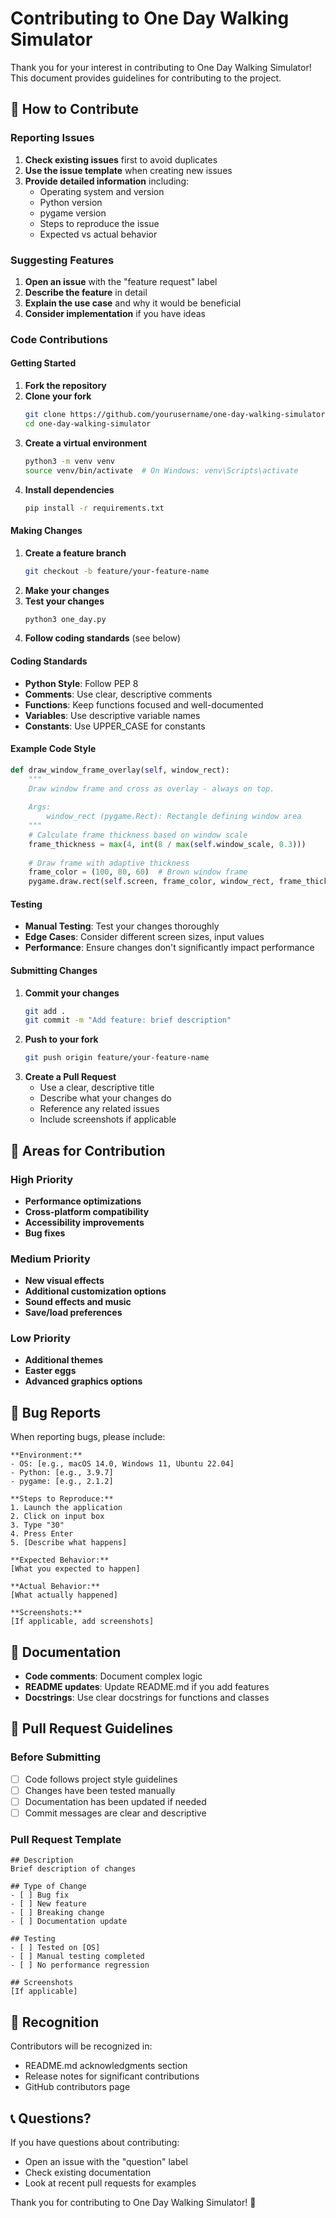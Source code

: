 # Contributing to One Day Walking Simulator

Thank you for your interest in contributing to One Day Walking Simulator! This document provides guidelines for contributing to the project.

## 🤝 How to Contribute

### Reporting Issues

1. **Check existing issues** first to avoid duplicates
2. **Use the issue template** when creating new issues
3. **Provide detailed information** including:
   - Operating system and version
   - Python version
   - pygame version
   - Steps to reproduce the issue
   - Expected vs actual behavior

### Suggesting Features

1. **Open an issue** with the "feature request" label
2. **Describe the feature** in detail
3. **Explain the use case** and why it would be beneficial
4. **Consider implementation** if you have ideas

### Code Contributions

#### Getting Started

1. **Fork the repository**
2. **Clone your fork**
   ```bash
   git clone https://github.com/yourusername/one-day-walking-simulator.git
   cd one-day-walking-simulator
   ```
3. **Create a virtual environment**
   ```bash
   python3 -m venv venv
   source venv/bin/activate  # On Windows: venv\Scripts\activate
   ```
4. **Install dependencies**
   ```bash
   pip install -r requirements.txt
   ```

#### Making Changes

1. **Create a feature branch**
   ```bash
   git checkout -b feature/your-feature-name
   ```
2. **Make your changes**
3. **Test your changes**
   ```bash
   python3 one_day.py
   ```
4. **Follow coding standards** (see below)

#### Coding Standards

- **Python Style**: Follow PEP 8
- **Comments**: Use clear, descriptive comments
- **Functions**: Keep functions focused and well-documented
- **Variables**: Use descriptive variable names
- **Constants**: Use UPPER_CASE for constants

#### Example Code Style

```python
def draw_window_frame_overlay(self, window_rect):
    """
    Draw window frame and cross as overlay - always on top.
    
    Args:
        window_rect (pygame.Rect): Rectangle defining window area
    """
    # Calculate frame thickness based on window scale
    frame_thickness = max(4, int(8 / max(self.window_scale, 0.3)))
    
    # Draw frame with adaptive thickness
    frame_color = (100, 80, 60)  # Brown window frame
    pygame.draw.rect(self.screen, frame_color, window_rect, frame_thickness)
```

#### Testing

- **Manual Testing**: Test your changes thoroughly
- **Edge Cases**: Consider different screen sizes, input values
- **Performance**: Ensure changes don't significantly impact performance

#### Submitting Changes

1. **Commit your changes**
   ```bash
   git add .
   git commit -m "Add feature: brief description"
   ```
2. **Push to your fork**
   ```bash
   git push origin feature/your-feature-name
   ```
3. **Create a Pull Request**
   - Use a clear, descriptive title
   - Describe what your changes do
   - Reference any related issues
   - Include screenshots if applicable

## 🎨 Areas for Contribution

### High Priority
- **Performance optimizations**
- **Cross-platform compatibility**
- **Accessibility improvements**
- **Bug fixes**

### Medium Priority
- **New visual effects**
- **Additional customization options**
- **Sound effects and music**
- **Save/load preferences**

### Low Priority
- **Additional themes**
- **Easter eggs**
- **Advanced graphics options**

## 🐛 Bug Reports

When reporting bugs, please include:

```
**Environment:**
- OS: [e.g., macOS 14.0, Windows 11, Ubuntu 22.04]
- Python: [e.g., 3.9.7]
- pygame: [e.g., 2.1.2]

**Steps to Reproduce:**
1. Launch the application
2. Click on input box
3. Type "30"
4. Press Enter
5. [Describe what happens]

**Expected Behavior:**
[What you expected to happen]

**Actual Behavior:**
[What actually happened]

**Screenshots:**
[If applicable, add screenshots]
```

## 📝 Documentation

- **Code comments**: Document complex logic
- **README updates**: Update README.md if you add features
- **Docstrings**: Use clear docstrings for functions and classes

## 🎯 Pull Request Guidelines

### Before Submitting
- [ ] Code follows project style guidelines
- [ ] Changes have been tested manually
- [ ] Documentation has been updated if needed
- [ ] Commit messages are clear and descriptive

### Pull Request Template
```
## Description
Brief description of changes

## Type of Change
- [ ] Bug fix
- [ ] New feature
- [ ] Breaking change
- [ ] Documentation update

## Testing
- [ ] Tested on [OS]
- [ ] Manual testing completed
- [ ] No performance regression

## Screenshots
[If applicable]
```

## 🙏 Recognition

Contributors will be recognized in:
- README.md acknowledgments section
- Release notes for significant contributions
- GitHub contributors page

## 📞 Questions?

If you have questions about contributing:
- Open an issue with the "question" label
- Check existing documentation
- Look at recent pull requests for examples

Thank you for contributing to One Day Walking Simulator! 🌊

